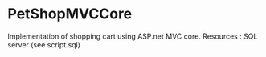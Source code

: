 # PetShopMVCCore
Implementation of shopping cart using ASP.net MVC core. 
Resources : 
  SQL server (see script.sql)
